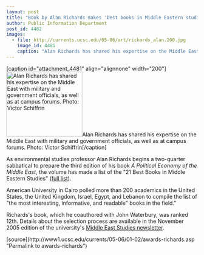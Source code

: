 ```yaml
---
layout: post
title: "Book by Alan Richards makes 'best books in Middle Eastern studies' list"
author: Public Information Department
post_id: 4482
images:
  - file: http://currents.ucsc.edu/05-06/art/richards_alan.200.jpg
    image_id: 4481
    caption: "Alan Richards has shared his expertise on the Middle East with military and government officials, as well as at campus forums. Photo: Victor Schiffrin"
---
```


[caption id="attachment_4481" align="alignnone" width="200"]<a href="http://localhost/mysite/wp-content/uploads/2006/01/richards_alan.200.jpg"><img class="size-full wp-image-4481" src="http://localhost/mysite/wp-content/uploads/2006/01/richards_alan.200.jpg" alt="Alan Richards has shared his expertise on the Middle East with military and government officials, as well as at campus forums. Photo: Victor Schiffrin" width="200" height="171" /></a>Alan Richards has shared his expertise on the Middle East with military and government officials, as well as at campus forums. Photo: Victor Schiffrin[/caption]
<a name="content" id="content"></a>
<p>
  As environmental studies professor Alan Richards begins a two-quarter sabbatical to prepare the third edition of his book <i>A Political Economy of the Middle East</i>, the volume has made a list of the "21 Best Books in Middle Eastern Studies" (<a href="http://www.amazon.co.uk/exec/obidos/tg/listmania/list-browse/-/1G5JS15B7MXJS/203-8095914-1175919">full list</a>).
</p>
<p>
  American University in Cairo polled more than 200 academics in the United States, the United Kingdom, Israel, Egypt, and Lebanon to compile the list of "the most interesting, informative, and readable" books in the field."
</p>
<p>
  Richards's book, which he coauthored with John Waterbury, was ranked 12th. Details about the selection process are available in the November 2005 edition of the university's <a href="http://www.aucegypt.edu/academic/mesc/PDF/MESC%20November%202005%20Issue.pdf">Middle East Studies newsletter</a>.
</p>
[source](http://www1.ucsc.edu/currents/05-06/01-02/awards-richards.asp "Permalink to awards-richards")
